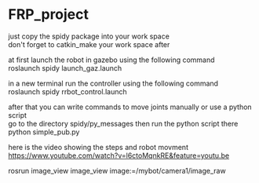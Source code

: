 # FRP_project
just copy the spidy package into your work space <br/>
don't forget to catkin_make your work space after


at first launch the robot in gazebo using the following command<br/> 
roslaunch spidy launch_gaz.launch


in a new terminal run the controller using the following command<br/>
roslaunch spidy rrbot_control.launch


after that you can write commands to move joints manually or use a python script<br/>
go to the directory spidy/py_messages  then run the python script there<br/>
python simple_pub.py


here is the video showing the steps and robot movment<br/>
https://www.youtube.com/watch?v=l6ctoMqnkRE&feature=youtu.be

rosrun image_view image_view image:=/mybot/camera1/image_raw<br/>
